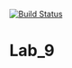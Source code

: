 [![Build Status](https://travis-ci.org/IvanPaseka37/Lab_9.svg?branch=main)](https://travis-ci.org/IvanPaseka37/Lab_9)
# Lab_9
